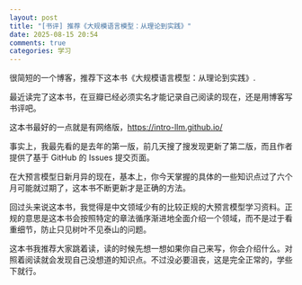 ```yaml
---
layout: post
title: "[书评] 推荐《大规模语言模型：从理论到实践》"
date: 2025-08-15 20:54
comments: true
categories: 学习
---
```


很简短的一个博客，推荐下这本书《大规模语言模型：从理论到实践》.

<!--more-->

最近读完了这本书，在豆瓣已经必须实名才能记录自己阅读的现在，还是用博客写书评吧。

这本书最好的一点就是有网络版，https://intro-llm.github.io/

事实上，我最先看的是去年的第一版，前几天搜了搜发现更新了第二版，而且作者提供了基于 GitHub 的 Issues 提交页面。

在大预言模型日新月异的现在，基本上，你今天掌握的具体的一些知识点过了六个月可能就过期了，这本书不断更新才是正确的方法。

回过头来说这本书，我觉得是中文领域少有的比较正规的大预言模型学习资料。正规的意思是这本书会按照特定的章法循序渐进地全面介绍一个领域，而不是过于看重细节，防止只见树叶不见泰山的问题。

这本书我推荐大家跳着读，读的时候先想一想如果你自己来写，你会介绍什么。对照着阅读就会发现自己没想道的知识点。不过没必要沮丧，这是完全正常的，学些下就行。
